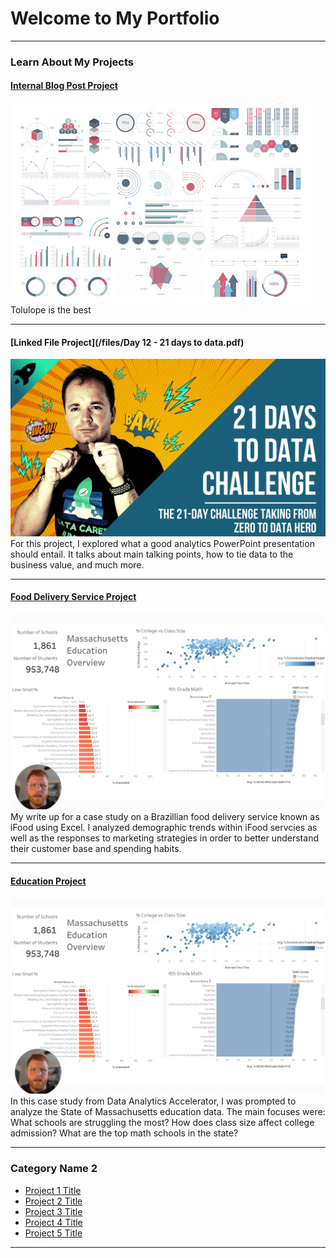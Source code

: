 # Welcome to My Portfolio

---

### Learn About My Projects

#### [Internal Blog Post Project](/bank)
<img src="images/dummy_thumbnail.jpg?raw=true"/>
Tolulope is the best

---
#### [Linked File Project](/files/Day 12 - 21 days to data.pdf)
<img src="images/21 Days To Data Challenge.png?raw=true"/>
For this project, I explored what a good analytics PowerPoint presentation should entail. It talks about main talking points, how to tie data to the business value, and much more. 

---
#### [Food Delivery Service Project](https://www.linkedin.com/pulse/analyzing-ifood-sales-excel-harrison-reed-9f9ye/)
[<img src="images/MassEdTableauVideoScreenshot.png?raw=true"/>](https://www.linkedin.com/pulse/analyzing-ifood-sales-excel-harrison-reed-9f9ye/)
My write up for a case study on a Brazillian food delivery service known as iFood using Excel. I analyzed demographic trends within iFood servcies as well as the responses to marketing strategies in order to better understand their customer base and spending habits.


---
#### [Education Project](https://www.loom.com/share/2c0e8c2c210c44cbb32172398d15f757)
[<img src="images/MassEdTableauVideoScreenshot.png?raw=true"/>](https://www.loom.com/share/2c0e8c2c210c44cbb32172398d15f757)
In this case study from Data Analytics Accelerator, I was prompted to analyze the State of Massachusetts education data. The main focuses were:
What schools are struggling the most?
How does class size affect college admission?
What are the top math schools in the state? 

---

### Category Name 2

- [Project 1 Title](http://example.com/)
- [Project 2 Title](http://example.com/)
- [Project 3 Title](http://example.com/)
- [Project 4 Title](http://example.com/)
- [Project 5 Title](http://example.com/)

---





